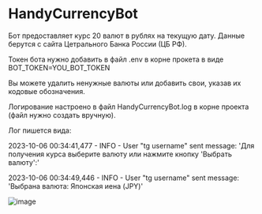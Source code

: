# HandyCurrencyBot
Бот предоставляет курс 20 валют в рублях на текущую дату. Данные берутся с сайта Цетрального Банка России (ЦБ РФ).

Токен бота нужно добавить в файл .env в корне прокета в виде BOT_TOKEN=YOU_BOT_TOKEN

Вы можете удалить ненужные валюты или добавить свои, указав их кодовые обозначения.

Логирование настроено в файл HandyCurrencyBot.log в корне проекта (файл нужно создать вручную).

Лог пишется вида:

2023-10-06 00:34:41,477 - INFO - User "tg username" sent message: 'Для получения курса выберите валюту или нажмите кнопку 'Выбрать валюту':'

2023-10-06 00:34:49,446 - INFO - User "tg username" sent message: 'Выбрана валюта: Японская иена (JPY)'

![image](https://github.com/LeoPadre/HandyCurrencyBot/assets/88144121/b44cced8-b2b3-44ea-96be-f6e771932a01)